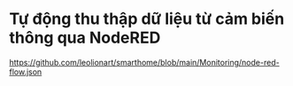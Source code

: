 # Tự động thu thập dữ liệu từ cảm biến thông qua NodeRED

https://github.com/leolionart/smarthome/blob/main/Monitoring/node-red-flow.json
